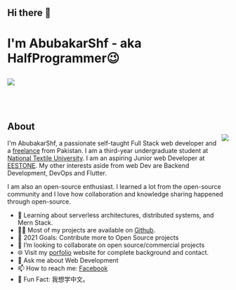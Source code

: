 ## Hi there 👋

# I'm AbubakarShf - aka HalfProgrammer😉

## ![](https://activity-graph.herokuapp.com/graph?username=AbubakarShf&theme=react-dark&hide_border=true&area=true)

<!-- --- -->

<br></br>

<div>
<img style="padding-top: 30px;" align="right" src="https://media1.giphy.com/media/13HgwGsXF0aiGY/giphy.gif" />

## About

I'm AbubakarShf, a passionate self-taught Full Stack web developer and a [freelance](https://www.fiverr.com/users/abubakarshf) from Pakistan.
I am a third-year undergraduate student at [National Textile University](https://www.ntu.edu.pk/). I am an aspiring Junior web Developer at [EESTONE](https://www.ee-stone.com/). My other interests aside from web Dev are Backend Development, DevOps and Flutter.

I am also an open-source enthusiast. I learned a lot from the open-source community and I love how collaboration and knowledge sharing happened through open-source.

<div>

<ul>
<li>🧐 Learning about serverless architectures, distributed systems, and Mern Stack.</li>
<li>👨‍💻 Most of my projects are available on <a href="https://github.com/AbubakarShf">Github</a>.</li>
<li>🥅 2021 Goals: Contribute more to Open Source projects</li>
<li>👯 I’m looking to collaborate on open source/commercial projects</li>
<li>🌐 Visit my <a href="">porfolio</a> website for complete background and contact.</li>
<li>💬 Ask me about Web Development</li>
<li>📫 How to reach me:
<a href="https://www.facebook.com/abubakar.jutt.5283/">Facebook</a>
</li>
<li>🎉 Fun Fact: 我想学中文。</li>
</ul>
